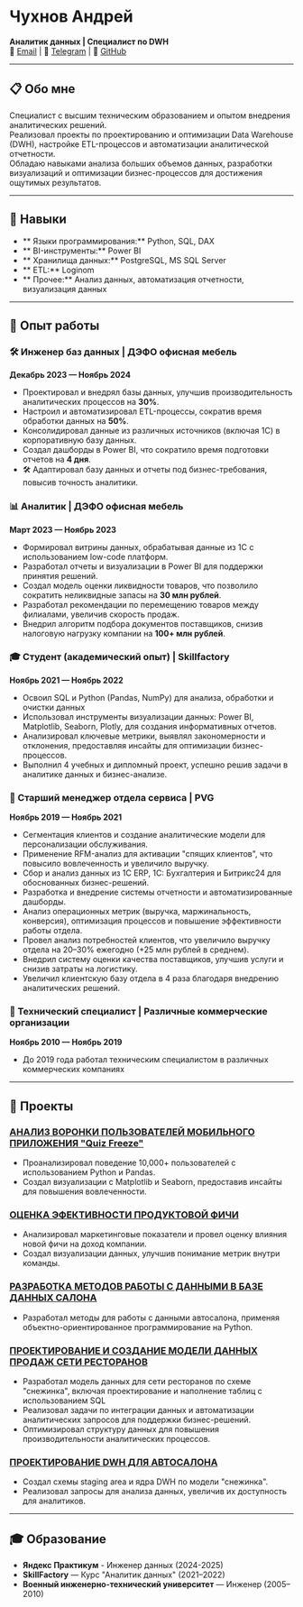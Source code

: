 # Чухнов Андрей  
**Аналитик данных | Специалист по DWH**  
📧 [Email](mailto:a.chukhnov88@gmail.com) | 💬 [Telegram](https://t.me/chizhik1001) | 🔗 [GitHub](https://github.com/AndreyChukhnov)  

---

## 📋 Обо мне  
 Специалист с высшим техническим образованием и опытом внедрения аналитических решений.  
 Реализовал проекты по проектированию и оптимизации Data Warehouse (DWH), настройке ETL-процессов и автоматизации аналитической отчетности.  
 Обладаю навыками анализа больших объемов данных, разработки визуализаций и оптимизации бизнес-процессов для достижения ощутимых результатов.  

---

## 💼 Навыки  
- ** Языки программирования:** Python, SQL, DAX  
- ** BI-инструменты:** Power BI  
- ** Хранилища данных:** PostgreSQL, MS SQL Server  
- ** ETL:** Loginom  
- ** Прочее:** Анализ данных, автоматизация отчетности, визуализация данных  

---

## 🏢 Опыт работы  
### 🛠️ Инженер баз данных | ДЭФО офисная мебель 
**Декабрь 2023 — Ноябрь 2024**
-  Проектировал и внедрял базы данных, улучшив производительность аналитических процессов на **30%**.  
-  Настроил и автоматизировал ETL-процессы, сократив время обработки данных на **50%**.  
-  Консолидировал данные из различных источников (включая 1С) в корпоративную базу данных.  
-  Создал дашборды в Power BI, что сократило время подготовки отчетов на **4 дня**.  
- 🛠 Адаптировал базу данных и отчеты под бизнес-требования, повысив точность аналитики.  

### 📊 Аналитик | ДЭФО офисная мебель
**Март 2023 — Ноябрь 2023**
-  Формировал витрины данных, обрабатывая данные из 1С с использованием low-code платформ.  
-  Разработал отчеты и визуализации в Power BI для поддержки принятия решений.  
-  Создал модель оценки ликвидности товаров, что позволило сократить неликвидные запасы на **30 млн рублей**.  
-  Разработал рекомендации по перемещению товаров между филиалами, увеличив скорость продаж.  
-  Внедрил алгоритм подбора документов поставщиков, снизив налоговую нагрузку компании на **100+ млн рублей**.  

### 🎓 Студент (академический опыт) | Skillfactory
**Ноябрь 2021 — Ноябрь 2022**
- Освоил SQL и Python (Pandas, NumPy) для анализа, обработки и очистки данных
- Использовал инструменты визуализации данных: Power BI, Matplotlib, Seaborn, Plotly, для создания информативных отчетов.
- Анализировал ключевые метрики, выявлял закономерности и отклонения, предоставляя инсайты для оптимизации бизнес-процессов.
- Выполнил 4 учебных и дипломный проект, успешно решив задачи в аналитике данных и бизнес-анализе.

### 🏢 Старший менеджер отдела сервиса | PVG
**Ноябрь 2019 — Ноябрь 2021** 
- Сегментация  клиентов и создание аналитические модели для персонализации обслуживания.
- Применение RFM-анализ для активации "спящих клиентов", что повысило вовлеченность и увеличило выручку.
- Сбор и анализ данных из 1C ERP, 1C: Бухгалтерия и Битрикс24 для обоснованных бизнес-решений.
- Разработка и внедрение системы отчетности и автоматизированные дашборды.
- Анализ операционных метрик (выручка, маржинальность, конверсия), оптимизация процессов и повышение эффективности работы отдела.
- Провел анализ потребностей клиентов, что увеличило выручку отдела на 20–30% ежегодно (+25 млн рублей в среднем).
- Внедрил систему оценки качества поставщиков, улучшив услуги и снизив затраты на логистику.
- Увеличил клиентскую базу отдела в 4 раза благодаря внедрению аналитических решений.

### 🏢 Технический специалист | Различные коммерческие организации
**Ноябрь 2010 — Ноябрь 2019**
- До 2019 года работал техническим специалистом в различных коммерческих компаниях
  
---

## 🚀 Проекты
### [АНАЛИЗ ВОРОНКИ ПОЛЬЗОВАТЕЛЕЙ МОБИЛЬНОГО ПРИЛОЖЕНИЯ "Quiz Freeze"](https://github.com/AndreyChukhnov/da-project-user-funnel-analysis)
- Проанализировал поведение 10,000+ пользователей с использованием Python и Pandas.
- Создал визуализации с Matplotlib и Seaborn, предоставив инсайты для повышения вовлеченности.

### [ОЦEНКА ЭФЕКТИВНОСТИ ПРОДУКТОВОЙ ФИЧИ](https://github.com/AndreyChukhnov/da-project-product-feature-analysis)  
- Анализировал маркетинговые показатели и провел оценку влияния новой фичи на доход компании.
- Создал визуализации данных, улучшив понимание метрик внутри команды.

### [РАЗРАБОТКА МЕТОДОВ РАБОТЫ С ДАННЫМИ В БАЗЕ ДАННЫХ САЛОНА](https://github.com/AndreyChukhnov/de-project-bibip)  
- Разработал методы для работы с данными автосалона, применяя объектно-ориентированное программирование на Python.

### [ПРОЕКТИРОВАНИЕ И СОЗДАНИЕ МОДЕЛИ ДАННЫХ ПРОДАЖ СЕТИ РЕСТОРАНОВ](https://github.com/AndreyChukhnov/de-start-project-gastro-hub)  
- Разработал модель данных для сети ресторанов по схеме "снежинка", включая проектирование и наполнение таблиц с использованием SQL
- Реализовал задачи по интеграции данных и автоматизации аналитических запросов для поддержки бизнес-решений.
- Оптимизировал структуру данных для повышения производительности аналитических процессов.

### [ПРОЕКТИРОВАНИЕ DWH ДЛЯ АВТОСАЛОНА](https://github.com/AndreyChukhnov/de-start-project_vrumbum)  
- Создал схемы staging area и ядра DWH по модели "снежинка".
- Реализовал запросы для анализа данных, увеличив их доступность для аналитиков.

---

## 🎓 Образование
- **Яндекс Практикум** - Инженер данных (2024-2025)
- **SkillFactory** — Курс "Аналитик данных" (2021–2022)  
- **Военный инженерно-технический университет** — Инженер (2005–2010)  
